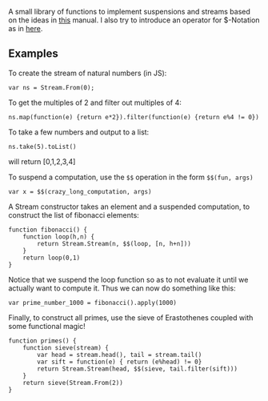 A small library of functions to implement suspensions and streams based on the ideas in [this](https://www.cs.cmu.edu/~rwh/introsml/techniques/memoization.htm) manual. I also try to introduce an operator for $-Notation as in [here](https://www.cs.cmu.edu/~rwh/theses/okasaki.pdf).

Examples
--------

To create the stream of natural numbers (in JS):
```
var ns = Stream.From(0);
```

To get the multiples of 2 and filter out multiples of 4:
```
ns.map(function(e) {return e*2}).filter(function(e) {return e%4 != 0})
```

To take a few numbers and output to a list:
```
ns.take(5).toList()
```
will return [0,1,2,3,4]

To suspend a computation, use the `$$` operation in the form `$$(fun, args)`
```
var x = $$(crazy_long_computation, args)
```

A Stream constructor takes an element and a suspended computation, to construct the list of fibonacci elements:
```
function fibonacci() {
	function loop(h,n) {
		return Stream.Stream(n, $$(loop, [n, h+n]))
	}
	return loop(0,1)
}
```
Notice that we suspend the loop function so as to not evaluate it until we actually want to compute it. Thus we can now do something like this:
```
var prime_number_1000 = fibonacci().apply(1000)
```

Finally, to construct all primes, use the sieve of Erastothenes coupled with some functional magic! 
```
function primes() {
	function sieve(stream) {
		var head = stream.head(), tail = stream.tail()
		var sift = function(e) { return (e%head) != 0}
		return Stream.Stream(head, $$(sieve, tail.filter(sift)))	
	}	
	return sieve(Stream.From(2))
}
```